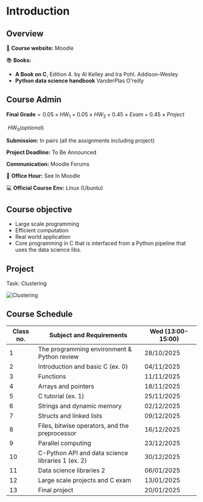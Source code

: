 <!-- #region -->
# Introduction

## Overview


🔗 **Course website:** Moodle

📚 **Books:**

*   **A Book on C**, Edition 4. by Al Kelley and Ira Pohl. Addison-Wesley
*   **Python data science handbook** VanderPlas O'reilly
## Course Admin

$\textbf{Final Grade} = 0.05\times HW_1+0.05\times HW_2+ 0.45\times Exam + 0.45\times Project$

$\ HW_0 (optional)$

**Submission:** In pairs (all the assignments including project)

**Project Deadline:** To Be Announced

**Communication:** Moodle Forums

📅 **Office Hour:** See In Moodle

💻 **Official Course Env:**  Linux (Ubuntu)


## Course objective

* Large scale programming
* Efficient computation
* Real world application
* Core programming in C that is interfaced from a Python pipeline that uses the data science libs.

## Project
Task: Clustering

![Clustering](images/clustering.png)

## Course Schedule

| Class no. | Subject and Requirements | Wed (13:00-15:00) |
|-----------|--------------------------|----------------|
| 1         | The programming environment & Python review | 28/10/2025 |
| 2         | Introduction and basic C (ex. 0) | 04/11/2025 |
| 3         | Functions | 11/11/2025 |
| 4         | Arrays and pointers | 18/11/2025 |
| 5         | C tutorial (ex. 1) | 25/11/2025 |
| 6         | Strings and dynamic memory | 02/12/2025 |
| 7         | Structs and linked lists | 09/12/2025 |
| 8         | Files, bitwise operators, and the preprocessor | 16/12/2025 |
| 9         | Parallel computing | 23/12/2025 |
| 10        | C-Python API and data science libraries 1 (ex. 2) | 30/12/2025 |
| 11        | Data science libraries 2 | 06/01/2025 |
| 12        | Large scale projects and C exam | 13/01/2025 |
| 13        | Final project | 20/01/2025 |